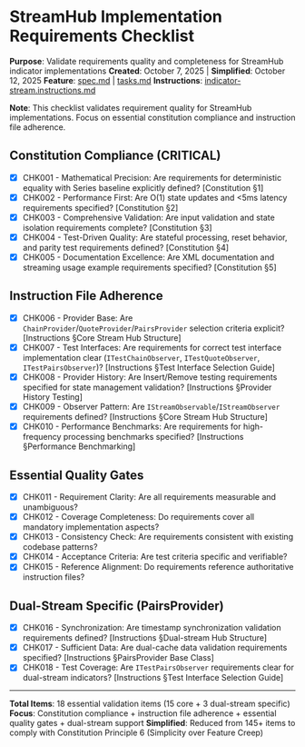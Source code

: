 # StreamHub Implementation Requirements Checklist

**Purpose**: Validate requirements quality and completeness for StreamHub indicator implementations
**Created**: October 7, 2025 | **Simplified**: October 12, 2025
**Feature**: [spec.md](../spec.md) | [tasks.md](../tasks.md)
**Instructions**: [indicator-stream.instructions.md](../../../.github/instructions/indicator-stream.instructions.md)

**Note**: This checklist validates requirement quality for StreamHub implementations. Focus on essential constitution compliance and instruction file adherence.

## Constitution Compliance (CRITICAL)

- [x] CHK001 - Mathematical Precision: Are requirements for deterministic equality with Series baseline explicitly defined? [Constitution §1]
- [x] CHK002 - Performance First: Are O(1) state updates and <5ms latency requirements specified? [Constitution §2]
- [x] CHK003 - Comprehensive Validation: Are input validation and state isolation requirements complete? [Constitution §3]
- [x] CHK004 - Test-Driven Quality: Are stateful processing, reset behavior, and parity test requirements defined? [Constitution §4]
- [x] CHK005 - Documentation Excellence: Are XML documentation and streaming usage example requirements specified? [Constitution §5]

## Instruction File Adherence

- [x] CHK006 - Provider Base: Are `ChainProvider`/`QuoteProvider`/`PairsProvider` selection criteria explicit? [Instructions §Core Stream Hub Structure]
- [x] CHK007 - Test Interfaces: Are requirements for correct test interface implementation clear (`ITestChainObserver`, `ITestQuoteObserver`, `ITestPairsObserver`)? [Instructions §Test Interface Selection Guide]
- [x] CHK008 - Provider History: Are Insert/Remove testing requirements specified for state management validation? [Instructions §Provider History Testing]
- [x] CHK009 - Observer Pattern: Are `IStreamObservable`/`IStreamObserver` requirements defined? [Instructions §Core Stream Hub Structure]
- [x] CHK010 - Performance Benchmarks: Are requirements for high-frequency processing benchmarks specified? [Instructions §Performance Benchmarking]

## Essential Quality Gates

- [x] CHK011 - Requirement Clarity: Are all requirements measurable and unambiguous?
- [x] CHK012 - Coverage Completeness: Do requirements cover all mandatory implementation aspects?
- [x] CHK013 - Consistency Check: Are requirements consistent with existing codebase patterns?
- [x] CHK014 - Acceptance Criteria: Are test criteria specific and verifiable?
- [x] CHK015 - Reference Alignment: Do requirements reference authoritative instruction files?

## Dual-Stream Specific (PairsProvider)

- [x] CHK016 - Synchronization: Are timestamp synchronization validation requirements defined? [Instructions §Dual-stream Hub Structure]
- [x] CHK017 - Sufficient Data: Are dual-cache data validation requirements specified? [Instructions §PairsProvider Base Class]
- [x] CHK018 - Test Coverage: Are `ITestPairsObserver` requirements clear for dual-stream indicators? [Instructions §Test Interface Selection Guide]

---

**Total Items**: 18 essential validation items (15 core + 3 dual-stream specific)
**Focus**: Constitution compliance + instruction file adherence + essential quality gates + dual-stream support
**Simplified**: Reduced from 145+ items to comply with Constitution Principle 6 (Simplicity over Feature Creep)
